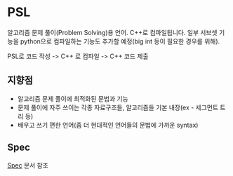 # PSL

알고리즘 문제 풀이(Problem Solving)용 언어. C++로 컴파일됩니다. 일부 서브셋 기능을 python으로 컴파일하는 기능도 추가할 예정(big int 등이 필요한 경우를 위해).

PSL로 코드 작성 -> C++ 로 컴파일 -> C++ 코드 제출

## 지향점

- 알고리즘 문제 풀이에 최적화된 문법과 기능
- 문제 풀이에 자주 쓰이는 각종 자료구조들, 알고리즘들 기본 내장(ex - 세그먼트 트리 등)
- 배우고 쓰기 편한 언어(좀 더 현대적인 언어들의 문법에 가까운 syntax)

## Spec

[Spec](/Spec) 문서 참조

